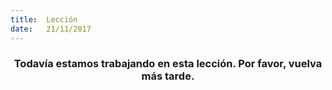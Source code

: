 ```yaml
---
title:  Lección
date:   21/11/2017
---
```


### <center>Todavía estamos trabajando en esta lección. Por favor, vuelva más tarde.</center>